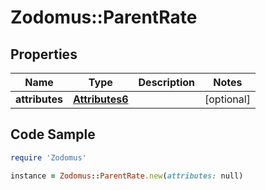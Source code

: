 # Zodomus::ParentRate

## Properties

Name | Type | Description | Notes
------------ | ------------- | ------------- | -------------
**attributes** | [**Attributes6**](Attributes6.md) |  | [optional] 

## Code Sample

```ruby
require 'Zodomus'

instance = Zodomus::ParentRate.new(attributes: null)
```


